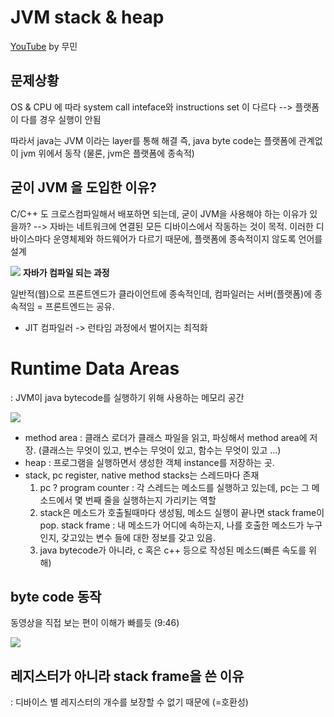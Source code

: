 # JVM stack & heap
[YouTube](https://www.youtube.com/watch?v=UzaGOXKVhwU) by 무민

## 문제상황
OS & CPU 에 따라 system call inteface와 instructions set 이 다르다
--> 플랫폼이 다를 경우 실행이 안됨

따라서 java는 JVM 이라는 layer를 통해 해결
즉, java byte code는 플랫폼에 관계없이 jvm 위에서 동작
(물론, jvm은 플랫폼에 종속적)

## 굳이 JVM 을 도입한 이유?
C/C++ 도 크로스컴파일해서 배포하면 되는데, 굳이 JVM을 사용해야 하는 이유가 있을까?
--> 자바는 네트워크에 연결된 모든 디바이스에서 작동하는 것이 목적.
이러한 디바이스마다 운영체제와 하드웨어가 다르기 때문에, 플랫폼에 종속적이지 않도록 언어를 설계


![](JVM%20stack%20&%20heap/EE5E579A-F70D-4CE8-B839-C01AAC7237A4.png)
**자바가 컴파일 되는 과정**

일반적(웹)으로 프론트엔드가 클라이언트에 종속적인데,
컴파일러는 서버(플랫폼)에 종속적임 = 프론트엔드는 공유.

* JIT 컴파일러 -> 런타임 과정에서 벌어지는 최적화

# Runtime Data Areas
: JVM이 java bytecode를 실행하기 위해 사용하는 메모리 공간

![](JVM%20stack%20&%20heap/20981134-93BE-4F89-8C54-F7054863C2FD.png)

* method area : 클래스 로더가 클래스 파일을 읽고, 파싱해서 method area에 저장. 
(클래스는 무엇이 있고, 변수는 무엇이 있고, 함수는 무엇이 있고 ...)
* heap : 프로그램을 실행하면서 생성한 객체 instance를 저장하는 곳.
* stack, pc register, native method stacks는 스레드마다 존재
	1. pc ? program counter : 각 스레드는 메소드를 실행하고 있는데, pc는 그 메소드에서 몇 번째 줄을 실행하는지 가리키는 역할	
	2. stack은 메소드가 호출될때마다 생성됨, 메소드 실행이 끝나면 stack frame이 pop.
  stack frame : 내 메소드가 어디에 속하는지, 나를 호출한 메소드가 누구인지, 갖고있는 변수 들에 대한 정보를 갖고 있음.
	3.  java bytecode가 아니라, c 혹은 c++ 등으로 작성된 메소드(빠른 속도를 위해)

## byte code 동작
동영상을 직접 보는 편이 이해가 빠를듯 (9:46)

![](JVM%20stack%20&%20heap/E040E7CA-7A7B-47D0-B9E7-2ED2BF5498CF.png)

## 레지스터가 아니라 stack frame을 쓴 이유 
: 디바이스 별 레지스터의 개수를 보장할 수 없기 때문에 (=호환성)